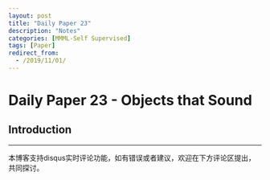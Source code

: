 ```yaml
---
layout: post
title: "Daily Paper 23"
description: "Notes"
categories: [MMML-Self Supervised]
tags: [Paper]
redirect_from:
  - /2019/11/01/
---
```


# Daily Paper 23 - Objects that Sound  

## Introduction  


---
本博客支持disqus实时评论功能，如有错误或者建议，欢迎在下方评论区提出，共同探讨。  
